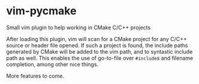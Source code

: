 vim-pycmake
===========

Small vim plugin to help working in CMake C/C++ projects

After loading this plugin, vim will scan for a CMake project for any C/C++ source or header file opened. If such a project is found, the include paths generated by CMake will be added to the vim path, and to syntastic include path as well. This enables the use of go-to-file over `#include`s and filename completion, among other nice things.

More features to come.
